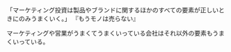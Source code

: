 「マーケティング投資は製品やブランドに関するほかのすべての要素が正しいときにのみうまくいく。」
『もうモノは売らない』

マーケティングや営業がうまくてうまくいっている会社はそれ以外の要素もうまくいっている。
